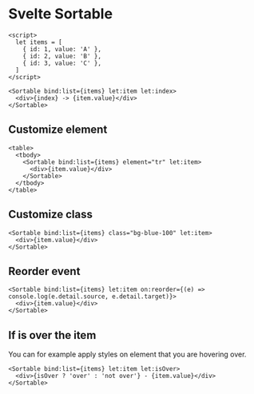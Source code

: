 # Svelte Sortable

```svelte
<script>
  let items = [
    { id: 1, value: 'A' },
    { id: 2, value: 'B' },
    { id: 3, value: 'C' },
  ]
</script>

<Sortable bind:list={items} let:item let:index>
  <div>{index} -> {item.value}</div>
</Sortable>
```

## Customize element

```svelte
<table>
  <tbody>
    <Sortable bind:list={items} element="tr" let:item>
      <div>{item.value}</div>
    </Sortable>
  </tbody>
</table>
```

## Customize class

```svelte
<Sortable bind:list={items} class="bg-blue-100" let:item>
  <div>{item.value}</div>
</Sortable>
```

## Reorder event

```svelte
<Sortable bind:list={items} let:item on:reorder={(e) => console.log(e.detail.source, e.detail.target)}>
  <div>{item.value}</div>
</Sortable>
```

## If is over the item

You can for example apply styles on element that you are hovering over.

```svelte
<Sortable bind:list={items} let:item let:isOver>
  <div>{isOver ? 'over' : 'not over'} - {item.value}</div>
</Sortable>
```

